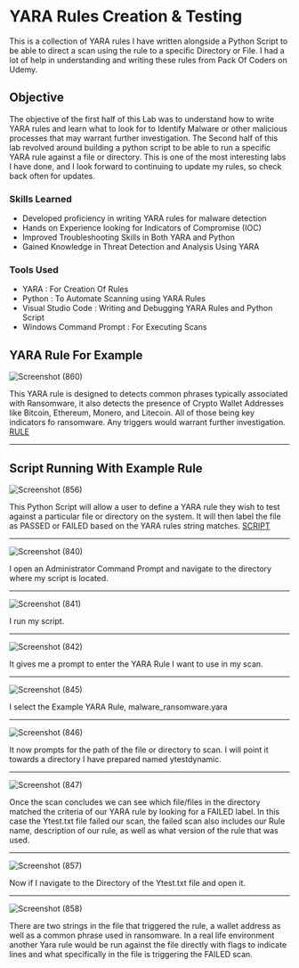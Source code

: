 # YARA Rules Creation & Testing
This is a collection of YARA rules I have written alongside a Python Script to be able to direct a scan using the rule to a specific Directory or File. I had a lot of help in understanding and writing these rules from Pack Of Coders on Udemy. 

## Objective

The objective of the first half of this Lab was to understand how to write YARA rules and learn what to look for to Identify Malware or other malicious processes that may warrant further investigation. The Second half of this lab revolved around building a python script to be able to run a specific YARA rule against a file or directory. This is one of the most interesting labs I have done, and I look forward to continuing to update my rules, so check back often for updates.   

### Skills Learned

- Developed proficiency in writing YARA rules for malware detection
- Hands on Experience looking for Indicators of Compromise (IOC)
- Improved Troubleshooting Skills in Both YARA and Python
- Gained Knowledge in Threat Detection and Analysis Using YARA

### Tools Used

- YARA : For Creation Of Rules
- Python : To Automate Scanning using YARA Rules
- Visual Studio Code : Writing and Debugging YARA Rules and Python Script
- Windows Command Prompt : For Executing Scans

## YARA Rule For Example

![Screenshot (860)](https://github.com/user-attachments/assets/5871e716-2ae5-45f6-b99f-4210356c41d1)



This YARA rule is designed to detects common phrases typically associated with Ransomware, it also detects the presence of Crypto Wallet Addresses like Bitcoin, Ethereum, Monero, and Litecoin. All of those being key indicators fo ransomware. Any triggers would warrant further investigation. [RULE](https://github.com/karamkamal1/YARA_Rules/blob/58cb7226e1513282fb836efc0c66150fe53840f5/malware_ransomware.yara)

----------------------------------------------------------------------------------------------------
## Script Running With Example Rule

![Screenshot (856)](https://github.com/user-attachments/assets/a6f0a0e0-2da1-42ca-8bc4-6ee6f00f12e0)

This Python Script will allow a user to define a YARA rule they wish to test against a particular file or directory on the system. It will then label the file as PASSED or FAILED based on the YARA rules string matches. [SCRIPT](https://github.com/karamkamal1/YARA_Rules/blob/58cb7226e1513282fb836efc0c66150fe53840f5/YARA_Scan_Script.py)

------------------------------------------------------------------------------------------------

![Screenshot (840)](https://github.com/user-attachments/assets/7c1ef368-7e54-492d-90ef-deb27775acdd)

I open an Administrator Command Prompt and navigate to the directory where my script is located. 

------------------------------------------------------------------------------------------------

![Screenshot (841)](https://github.com/user-attachments/assets/51d5b6c3-e774-4460-803c-de9b82c71bbd)

I run my script.

------------------------------------------------------------------------------------------------

![Screenshot (842)](https://github.com/user-attachments/assets/53f7f65d-ad26-45cc-87a2-2b0b155c7ce7)

It gives me a prompt to enter the YARA Rule I want to use in my scan.

------------------------------------------------------------------------------------------------

![Screenshot (845)](https://github.com/user-attachments/assets/ed662fbd-001a-4233-9d10-943c3bc8c347)

I select the Example YARA Rule, malware_ransomware.yara

------------------------------------------------------------------------------------------------

![Screenshot (846)](https://github.com/user-attachments/assets/0c497eb8-ee9f-44f6-98a2-1dc5b0429fa1)

It now prompts for the path of the file or directory to scan. I will point it towards a directory I have prepared named ytestdynamic.

------------------------------------------------------------------------------------------------

![Screenshot (847)](https://github.com/user-attachments/assets/92803295-0760-4c25-a83e-327664065233)

Once the scan concludes we can see which file/files in the directory matched the criteria of our YARA rule by looking for a FAILED label. In this case the Ytest.txt file failed our scan, the failed scan also includes our Rule name, description of our rule, as well as what version of the rule that was used.

------------------------------------------------------------------------------------------------

![Screenshot (857)](https://github.com/user-attachments/assets/1a9a972b-daad-4d2f-9c7d-4366f138efcd)

Now if I navigate to the Directory of the Ytest.txt file and open it.

------------------------------------------------------------------------------------------------

![Screenshot (858)](https://github.com/user-attachments/assets/420d03bc-781f-43e1-ad7c-10b203a0cf20)

There are two strings in the file that triggered the rule, a wallet address as well as a common phrase used in ransomware. In a real life environment another Yara rule would be run against the file directly with flags to indicate lines and what specifically in the file is triggering the FAILED scan.

